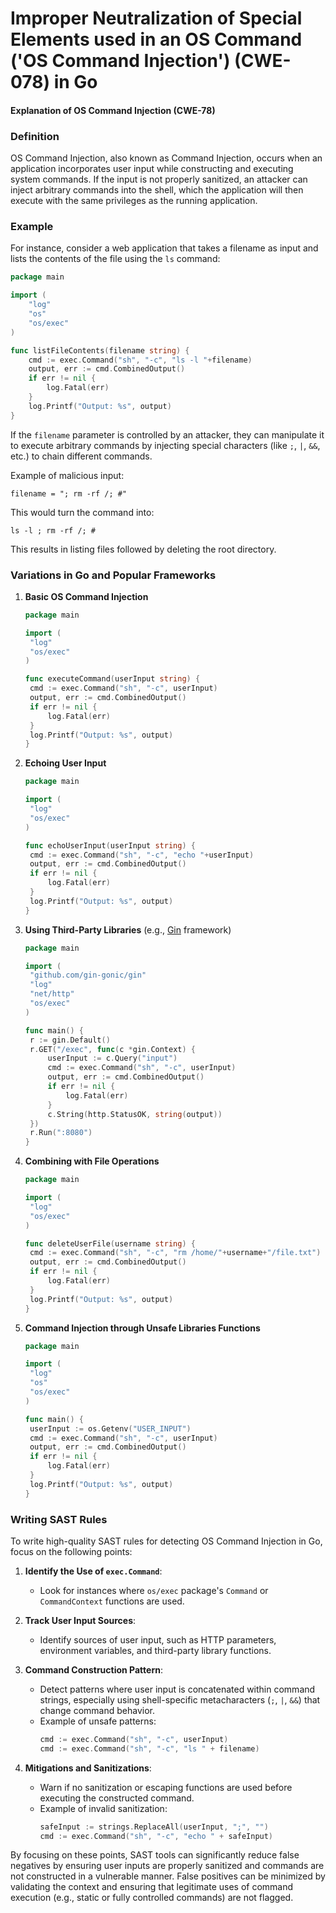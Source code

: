 # Improper Neutralization of Special Elements used in an OS Command ('OS Command Injection') (CWE-078) in Go

#### Explanation of OS Command Injection (CWE-78)

### Definition
OS Command Injection, also known as Command Injection, occurs when an application incorporates user input while constructing and executing system commands. If the input is not properly sanitized, an attacker can inject arbitrary commands into the shell, which the application will then execute with the same privileges as the running application.

### Example
For instance, consider a web application that takes a filename as input and lists the contents of the file using the `ls` command:

```go
package main

import (
	"log"
	"os"
	"os/exec"
)

func listFileContents(filename string) {
	cmd := exec.Command("sh", "-c", "ls -l "+filename)
	output, err := cmd.CombinedOutput()
	if err != nil {
		log.Fatal(err)
	}
	log.Printf("Output: %s", output)
}
```

If the `filename` parameter is controlled by an attacker, they can manipulate it to execute arbitrary commands by injecting special characters (like `;`, `|`, `&&`, etc.) to chain different commands.

Example of malicious input:
```
filename = "; rm -rf /; #"
```

This would turn the command into:
```
ls -l ; rm -rf /; #
```
This results in listing files followed by deleting the root directory.

### Variations in Go and Popular Frameworks

1. **Basic OS Command Injection**
   ```go
   package main

   import (
   	"log"
   	"os/exec"
   )

   func executeCommand(userInput string) {
   	cmd := exec.Command("sh", "-c", userInput)
   	output, err := cmd.CombinedOutput()
   	if err != nil {
   		log.Fatal(err)
   	}
   	log.Printf("Output: %s", output)
   }
   ```

2. **Echoing User Input**
   ```go
   package main

   import (
   	"log"
   	"os/exec"
   )

   func echoUserInput(userInput string) {
   	cmd := exec.Command("sh", "-c", "echo "+userInput)
   	output, err := cmd.CombinedOutput()
   	if err != nil {
   		log.Fatal(err)
   	}
   	log.Printf("Output: %s", output)
   }
   ```

3. **Using Third-Party Libraries** (e.g., [Gin](https://github.com/gin-gonic/gin) framework)
   ```go
   package main

   import (
   	"github.com/gin-gonic/gin"
   	"log"
   	"net/http"
   	"os/exec"
   )

   func main() {
   	r := gin.Default()
   	r.GET("/exec", func(c *gin.Context) {
   		userInput := c.Query("input")
   		cmd := exec.Command("sh", "-c", userInput)
   		output, err := cmd.CombinedOutput()
   		if err != nil {
   			log.Fatal(err)
   		}
   		c.String(http.StatusOK, string(output))
   	})
   	r.Run(":8080")
   }
   ```

4. **Combining with File Operations**
   ```go
   package main

   import (
   	"log"
   	"os/exec"
   )

   func deleteUserFile(username string) {
   	cmd := exec.Command("sh", "-c", "rm /home/"+username+"/file.txt")
   	output, err := cmd.CombinedOutput()
   	if err != nil {
   		log.Fatal(err)
   	}
   	log.Printf("Output: %s", output)
   }
   ```

5. **Command Injection through Unsafe Libraries Functions**
   ```go
   package main

   import (
   	"log"
   	"os"
   	"os/exec"
   )

   func main() {
   	userInput := os.Getenv("USER_INPUT")
   	cmd := exec.Command("sh", "-c", userInput)
   	output, err := cmd.CombinedOutput()
   	if err != nil {
   		log.Fatal(err)
   	}
   	log.Printf("Output: %s", output)
   }
   ```

### Writing SAST Rules

To write high-quality SAST rules for detecting OS Command Injection in Go, focus on the following points:

1. **Identify the Use of `exec.Command`**:
   - Look for instances where `os/exec` package's `Command` or `CommandContext` functions are used.

2. **Track User Input Sources**:
   - Identify sources of user input, such as HTTP parameters, environment variables, and third-party library functions.

3. **Command Construction Pattern**:
   - Detect patterns where user input is concatenated within command strings, especially using shell-specific metacharacters (`;`, `|`, `&&`) that change command behavior.
   - Example of unsafe patterns:
     ```go
     cmd := exec.Command("sh", "-c", userInput)
     cmd := exec.Command("sh", "-c", "ls " + filename)
     ```

4. **Mitigations and Sanitizations**:
   - Warn if no sanitization or escaping functions are used before executing the constructed command.
   - Example of invalid sanitization:
     ```go
     safeInput := strings.ReplaceAll(userInput, ";", "")
     cmd := exec.Command("sh", "-c", "echo " + safeInput)
     ```

By focusing on these points, SAST tools can significantly reduce false negatives by ensuring user inputs are properly sanitized and commands are not constructed in a vulnerable manner. False positives can be minimized by validating the context and ensuring that legitimate uses of command execution (e.g., static or fully controlled commands) are not flagged.